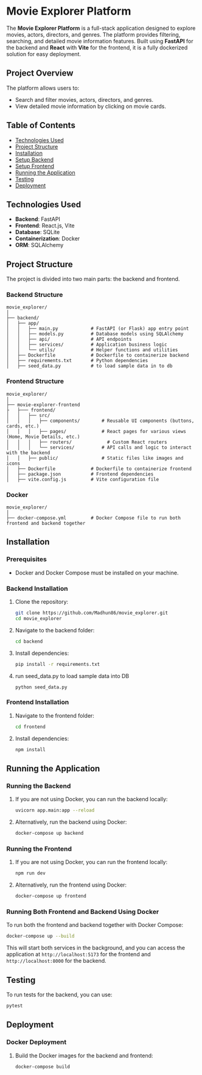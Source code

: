 
# Movie Explorer Platform

The **Movie Explorer Platform** is a full-stack application designed to explore movies, actors, directors, and genres. The platform provides filtering, searching, and detailed movie information features. Built using **FastAPI** for the backend and **React** with **Vite** for the frontend, it is a fully dockerized solution for easy deployment.

## Project Overview

The platform allows users to:

* Search and filter movies, actors, directors, and genres.
* View detailed movie information by clicking on movie cards.

## Table of Contents

* [Technologies Used](#technologies-used)
* [Project Structure](#project-structure)
* [Installation](#installation)
* [Setup Backend](#setup-backend)
* [Setup Frontend](#setup-frontend)
* [Running the Application](#running-the-application)
* [Testing](#testing)
* [Deployment](#deployment)

## Technologies Used

* **Backend**: FastAPI
* **Frontend**: React.js, Vite
* **Database**: SQLite
* **Containerization**: Docker
* **ORM**: SQLAlchemy

## Project Structure

The project is divided into two main parts: the backend and frontend.

### Backend Structure

```
movie_explorer/
│
├── backend/
│   ├── app/
│   │   ├── main.py            # FastAPI (or Flask) app entry point
│   │   ├── models.py          # Database models using SQLAlchemy
│   │   ├── api/               # API endpoints
│   │   ├── services/          # Application business logic
│   │   └── utils/             # Helper functions and utilities
│   ├── Dockerfile             # Dockerfile to containerize backend
│   ├── requirements.txt       # Python dependencies
│   ├── seed_data.py           # to load sample data in to db

```

### Frontend Structure

```
movie_explorer/
│
├── movie-explorer-frontend
├   ├─── frontend/
│   │   ├── src/
│   │   │   ├── components/        # Reusable UI components (buttons, cards, etc.)
│   │   │   ├── pages/             # React pages for various views (Home, Movie Details, etc.)
│   │   │   ├── routers/             # Custom React routers
│   │   │   └── services/          # API calls and logic to interact with the backend
│   │   ├── public/                # Static files like images and icons
│   ├── Dockerfile             # Dockerfile to containerize frontend
│   ├── package.json           # Frontend dependencies
│   ├── vite.config.js         # Vite configuration file
```

### Docker

```
movie_explorer/
│
├── docker-compose.yml         # Docker Compose file to run both frontend and backend together
```

## Installation

### Prerequisites

* Docker and Docker Compose must be installed on your machine.

### Backend Installation

1. Clone the repository:

   ```bash
   git clone https://github.com/Madhun86/movie_explorer.git
   cd movie_explorer
   ```

2. Navigate to the backend folder:

   ```bash
   cd backend
   ```

3. Install dependencies:

   ```bash
   pip install -r requirements.txt
   ```

4. run seed_data.py to load sample data into DB
   ```
   python seed_data.py
   ```

### Frontend Installation

1. Navigate to the frontend folder:

   ```bash
   cd frontend
   ```

2. Install dependencies:

   ```bash
   npm install
   ```

## Running the Application

### Running the Backend

1. If you are not using Docker, you can run the backend locally:

   ```bash
   uvicorn app.main:app --reload
   ```

2. Alternatively, run the backend using Docker:

   ```bash
   docker-compose up backend
   ```

### Running the Frontend

1. If you are not using Docker, you can run the frontend locally:

   ```bash
   npm run dev
   ```

2. Alternatively, run the frontend using Docker:

   ```bash
   docker-compose up frontend
   ```

### Running Both Frontend and Backend Using Docker

To run both the frontend and backend together with Docker Compose:

```bash
docker-compose up --build
```

This will start both services in the background, and you can access the application at `http://localhost:5173` for the frontend and `http://localhost:8000` for the backend.

## Testing

To run tests for the backend, you can use:

```bash
pytest
```

## Deployment

### Docker Deployment

1. Build the Docker images for the backend and frontend:

   ```bash
   docker-compose build
   ```
